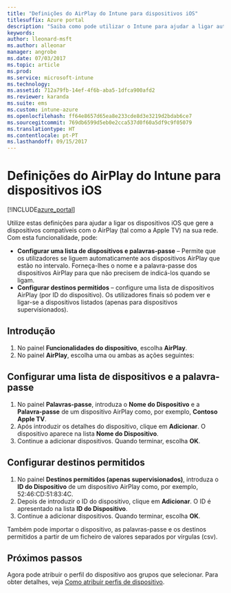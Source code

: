 ```yaml
---
title: "Definições do AirPlay do Intune para dispositivos iOS"
titlesuffix: Azure portal
description: "Saiba como pode utilizar o Intune para ajudar a ligar automaticamente os dispositivos iOS a dispositivos compatíveis com o AirPlay."
keywords: 
author: lleonard-msft
ms.author: alleonar
manager: angrobe
ms.date: 07/03/2017
ms.topic: article
ms.prod: 
ms.service: microsoft-intune
ms.technology: 
ms.assetid: 712a79fb-14ef-4f6b-aba5-1dfca900afd2
ms.reviewer: karanda
ms.suite: ems
ms.custom: intune-azure
ms.openlocfilehash: ff64e8657d65ea8e233cde8d3e3219d2bdab6ce7
ms.sourcegitcommit: 769db6599d5eb0e2cca537d0f60a5df9c9f05079
ms.translationtype: HT
ms.contentlocale: pt-PT
ms.lasthandoff: 09/15/2017
---
```

# <a name="intune-airplay-settings-for-ios-devices"></a>Definições do AirPlay do Intune para dispositivos iOS

[!INCLUDE[azure_portal](./includes/azure_portal.md)]

Utilize estas definições para ajudar a ligar os dispositivos iOS que gere a dispositivos compatíveis com o AirPlay (tal como a Apple TV) na sua rede.
Com esta funcionalidade, pode:

- **Configurar uma lista de dispositivos e palavras-passe** – Permite que os utilizadores se liguem automaticamente aos dispositivos AirPlay que estão no intervalo. Forneça-lhes o nome e a palavra-passe dos dispositivos AirPlay para que não precisem de indicá-los quando se ligam.
- **Configurar destinos permitidos** – configure uma lista de dispositivos AirPlay (por ID do dispositivo). Os utilizadores finais só podem ver e ligar-se a dispositivos listados (apenas para dispositivos supervisionados).

## <a name="get-started"></a>Introdução

1. No painel **Funcionalidades do dispositivo**, escolha **AirPlay**.
2. No painel **AirPlay**, escolha uma ou ambas as ações seguintes:

## <a name="configure-a-device-and-password-list"></a>Configurar uma lista de dispositivos e a palavra-passe

1. No painel **Palavras-passe**, introduza o **Nome do Dispositivo** e a **Palavra-passe** de um dispositivo AirPlay como, por exemplo, **Contoso Apple TV**.
2. Após introduzir os detalhes do dispositivo, clique em **Adicionar**. O dispositivo aparece na lista **Nome do Dispositivo**.
3. Continue a adicionar dispositivos. Quando terminar, escolha **OK**.


## <a name="configure-allowed-destinations"></a>Configurar destinos permitidos

1. No painel **Destinos permitidos (apenas supervisionados)**, introduza o **ID do Dispositivo** de um dispositivo AirPlay como, por exemplo, 52:46:CD:51:83:4C.
2. Depois de introduzir o ID do dispositivo, clique em **Adicionar**. O ID é apresentado na lista **ID do Dispositivo**.
3. Continue a adicionar dispositivos. Quando terminar, escolha **OK**.

Também pode importar o dispositivo, as palavras-passe e os destinos permitidos a partir de um ficheiro de valores separados por vírgulas (csv).


## <a name="next-steps"></a>Próximos passos

Agora pode atribuir o perfil do dispositivo aos grupos que selecionar. Para obter detalhes, veja [Como atribuir perfis de dispositivo](device-profile-assign.md).

